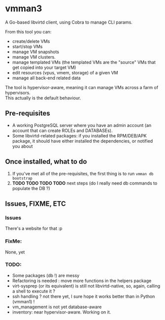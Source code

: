 # vmman3
A Go-based libvirtd client, using Cobra to manage CLI params.

From this tool you can:
- create/delete VMs
- start/stop VMs
- manage VM snapshots
- manage VM clusters.
- manage templated VMs (the templated VMs are the "source" VMs that get copied into your target VM)
- edit resources (vpus, vmem, storage) of a given VM
- manage all back-end related data

The tool is hypervisor-aware, meaning it can manage VMs across a farm of hypervisors.<br>
This actually is the default behaviour.

## Pre-requisites
- A working PostgreSQL server where you have an admin account (an account that can create ROLEs and DATABASEs).
- Some libvirtd-related packages: if you installed the RPM/DEB/APK package, it should have either installed the dependencies, or notified you about

## Once installed, what to do
1. If you've met all of the pre-requisites, the first thing is to run `vmman db bootstrap`
2. **TODO TODO TODO TODO** next steps (do I really need db commands to populate the DB ?)

## Issues, FIXME, ETC

### Issues
There's a website for that :p

### FixMe:
None, yet

### TODO:
- Some packages (db !) are messy
- Refactoring is needed : move more functions in the helpers package
- virt-sysprep (or its equivalent) is still not libvirtd-native, so, again, calling a shell to execute it ?
- ssh handling ? not there yet, I sure hope it works better than in Python (vmman1) !
- vm_management is not yet database-aware
- inventory: near hypervisor-aware. Working on it.